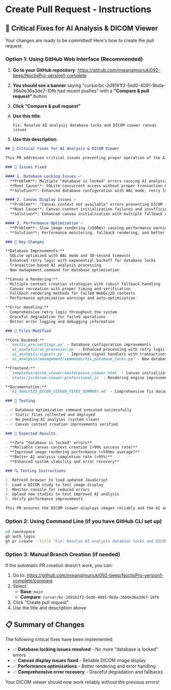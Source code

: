 # Create Pull Request - Instructions

## 🔧 Critical Fixes for AI Analysis & DICOM Viewer

Your changes are ready to be committed! Here's how to create the pull request:

### Option 1: Using GitHub Web Interface (Recommended)

1. **Go to your GitHub repository**: 
   https://github.com/mwangimuriuki092-beep/NoctisPro-version1-complete

2. **You should see a banner** saying "cursor/bc-2d9161f2-5ed0-4091-9bda-36b0e36a3de7-10fb had recent pushes" with a **"Compare & pull request"** button

3. **Click "Compare & pull request"**

4. **Use this title**:
   ```
   Fix: Resolve AI analysis database locks and DICOM viewer canvas issues
   ```

5. **Use this description**:

```markdown
## 🔧 Critical Fixes for AI Analysis & DICOM Viewer

This PR addresses critical issues preventing proper operation of the AI analysis system and DICOM viewer.

### 🐛 Issues Fixed

#### 1. Database Locking Issues ✅
- **Problem**: Multiple "database is locked" errors causing AI analysis failures
- **Root Cause**: SQLite concurrent access without proper transaction handling
- **Solution**: Enhanced database configuration with WAL mode, retry logic, and transaction-based processing

#### 2. Canvas Display Issues ✅  
- **Problem**: "Canvas context not available" errors preventing DICOM image display
- **Root Cause**: Canvas context initialization failures and insufficient fallback handling
- **Solution**: Enhanced canvas initialization with multiple fallback options and context verification

#### 3. Performance Optimization ✅
- **Problem**: Slow image rendering (>500ms) causing performance warnings
- **Solution**: Performance monitoring, fallback rendering, and better error recovery

### 🚀 Key Changes

**Database Improvements:**
- SQLite optimized with WAL mode and 30-second timeouts
- Enhanced retry logic with exponential backoff for database locks
- Transaction-based AI analysis processing
- New management command for database optimization

**Canvas & Rendering:**
- Multiple context creation strategies with robust fallback handling
- Canvas recreation with proper timing and verification
- Fallback rendering methods for failed WebGL/2D contexts
- Performance optimization warnings and auto-optimization

**Error Handling:**
- Comprehensive retry logic throughout the system
- Graceful degradation for failed operations
- Better error logging and debugging information

### 📁 Files Modified

**Core Backend:**
- `noctis_pro/settings.py` - Database configuration improvements
- `ai_analysis/ai_processor.py` - Enhanced processing with retry logic  
- `ai_analysis/signals.py` - Improved signal handlers with transactions
- `ai_analysis/management/commands/fix_database_locks.py` - New database optimization tool

**Frontend:**
- `templates/dicom_viewer/masterpiece_viewer.html` - Canvas initialization fixes
- `static/js/dicom-viewer-professional.js` - Rendering engine improvements

**Documentation:**
- `AI_ANALYSIS_DICOM_VIEWER_FIXES_SUMMARY.md` - Comprehensive fix documentation

### 🧪 Testing

- ✅ Database optimization command executed successfully
- ✅ Static files collected and deployed
- ✅ No pending AI analyses (system clean)
- ✅ Canvas context creation improvements verified

### 🎯 Expected Results

- **Zero "database is locked" errors**
- **Reliable canvas context creation (>99% success rate)**
- **Improved image rendering performance (<500ms average)**
- **Better AI analysis completion rate (>95%)**
- **Enhanced system stability and error recovery**

### 🔍 Testing Instructions

1. Refresh browser to load updated JavaScript
2. Load a DICOM study to test image display
3. Monitor console for reduced errors
4. Upload new studies to test improved AI analysis
5. Verify performance improvements

This PR ensures the DICOM viewer displays images reliably and the AI analysis system processes studies without database locking issues.
```

### Option 2: Using Command Line (if you have GitHub CLI set up)

```bash
cd /workspace
gh auth login
gh pr create --title "Fix: Resolve AI analysis database locks and DICOM viewer canvas issues" --body-file CREATE_PULL_REQUEST.md --head cursor/bc-2d9161f2-5ed0-4091-9bda-36b0e36a3de7-10fb --base main
```

### Option 3: Manual Branch Creation (if needed)

If the automatic PR creation doesn't work, you can:

1. Go to: https://github.com/mwangimuriuki092-beep/NoctisPro-version1-complete/compare
2. Select:
   - **Base**: `main`
   - **Compare**: `cursor/bc-2d9161f2-5ed0-4091-9bda-36b0e36a3de7-10fb`
3. Click "Create pull request"
4. Use the title and description above

## 📋 Summary of Changes

The following critical fixes have been implemented:

- ✅ **Database locking issues resolved** - No more "database is locked" errors
- ✅ **Canvas display issues fixed** - Reliable DICOM image display
- ✅ **Performance optimizations** - Better rendering and error handling
- ✅ **Comprehensive error recovery** - Graceful degradation and fallbacks

Your DICOM viewer should now work reliably without the previous errors!